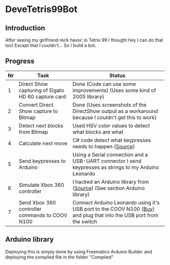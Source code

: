 # DeveTetris99Bot

## Introduction

After seeing my girlfriend reck havoc in Tetris 99 I thought hey I can do that too! Except that I couldn't... So I build a bot.

## Progress

| Nr | Task | Status |
|--|--|--|
| 1 | Direct Show capturing of Elgato HD 60 capture card | Done (Code can use some improvements) (Uses some kind of 2005 library) |
| 2 | Convert Direct Show capture to Bitmap | Done (Uses screenshots of the DirectShow output as a workaround because I couldn't get this to work) |
| 3 | Detect next blocks from Bitmap | Used HSV color values to detect what blocks are what |
| 4 | Calculate next move | C# code detect what keypresses needs to happen ([Source](https://github.com/Hohol/TetrisPlayer/)) |
| 5 | Send keypresses to Arduino | Using a Serial connection and a USB-UART connector I send keypresses as strings to my Arduino Leonardo |
| 6 | Simulate Xbox 360 controller | I hacked an Arduino library from ([Source](https://github.com/kuwoh/XInputPadMicro)) (See section Arduino library) |
| 7 | Send Xbox 360 controller commands to COOV N100 | Connect Arduino Leonardo using it's USB port to the COOV N100 ([Buy](https://nl.aliexpress.com/item/Coov-N100-for-PS3-PS4-Xbox-One-Xbox-360-USB-Controller-Converter-Adapter-to-Nintendo-Switch/32823586852.html)) and plug that into the USB port from the switch |

## Arduino library

Deploying this is simply done by using Freematics Arduino Builder and deploying the compiled file in the folder "Compiled"
